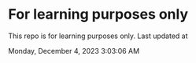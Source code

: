 # For learning purposes only
This repo is for learning purposes only.
Last updated at

Monday, December 4, 2023 3:03:06 AM

